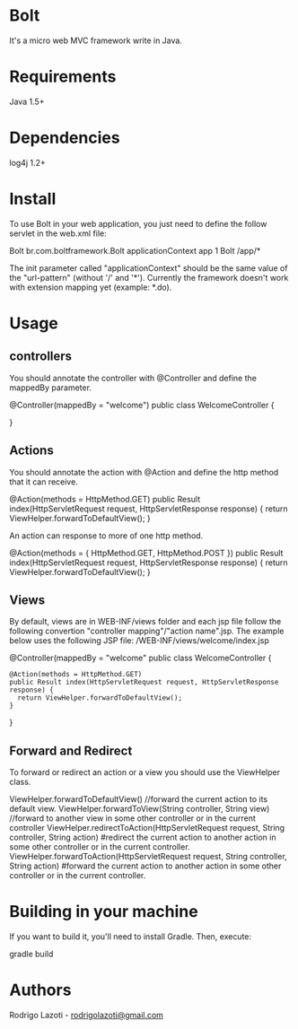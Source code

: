 Bolt
====

It's a micro web MVC framework write in Java.

Requirements
============

Java 1.5+

Dependencies
============

log4j 1.2+

Install
=======

To use Bolt in your web application, you just need to define the follow servlet in the web.xml file:

  <servlet>
    <servlet-name>Bolt</servlet-name>
    <servlet-class>br.com.boltframework.Bolt</servlet-class>
    <init-param>
      <param-name>applicationContext</param-name>
      <param-value>app</param-value>
    </init-param>
    <load-on-startup>1</load-on-startup>
  </servlet>
  <servlet-mapping>
    <servlet-name>Bolt</servlet-name>
    <url-pattern>/app/*</url-pattern>
  </servlet-mapping>

The init parameter called "applicationContext" should be the same value of the "url-pattern" (without '/' and '*').
Currently the framework doesn't work with extension mapping yet (example: *.do).

Usage
=====

controllers
----------

You should annotate the controller with @Controller and define the mappedBy parameter.

  @Controller(mappedBy = "welcome")
  public class WelcomeController {

  }

Actions
-------

You should annotate the action with @Action and define the http method that it can receive.

  @Action(methods = HttpMethod.GET)
  public Result index(HttpServletRequest request, HttpServletResponse response) {
    return ViewHelper.forwardToDefaultView();
  }
 
An action can response to more of one http method.

  @Action(methods = { HttpMethod.GET, HttpMethod.POST })
  public Result index(HttpServletRequest request, HttpServletResponse response) {
    return ViewHelper.forwardToDefaultView();
  }

Views
-----

By default, views are in WEB-INF/views folder and each jsp file follow the following convertion "controller mapping"/"action name".jsp.
The example below uses the following JSP file: /WEB-INF/views/welcome/index.jsp

  @Controller(mappedBy = "welcome"
  public class WelcomeController {

    @Action(methods = HttpMethod.GET)
    public Result index(HttpServletRequest request, HttpServletResponse response) {
      return ViewHelper.forwardToDefaultView();
    }

  }

Forward and Redirect
--------------------

To forward or redirect an action or a view you should use the ViewHelper class.

  ViewHelper.forwardToDefaultView() //forward the current action to its default view.
  ViewHelper.forwardToView(String controller, String view) //forward to another view in some other controller or in the current controller
  ViewHelper.redirectToAction(HttpServletRequest request, String controller, String action) #redirect the current action to another action in some other controller or in the current controller.
  ViewHelper.forwardToAction(HttpServletRequest request, String controller, String action) #forward the current action to another action in some other controller or in the current controller.

Building in your machine
========================

If you want to build it, you'll need to install Gradle.
Then, execute:

  gradle build

Authors
=======

Rodrigo Lazoti - rodrigolazoti@gmail.com
